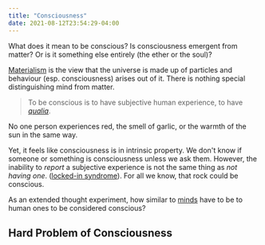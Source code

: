 ```yaml
---
title: "Consciousness"
date: 2021-08-12T23:54:29-04:00
---
```


What does it mean to be conscious? Is consciousness emergent from matter? Or is it something else entirely (the ether or the soul)?

[Materialism](thoughts/mind-body-problem.md) is the view that the universe is made up of particles and behaviour (esp. consciousness) arises out of it. There is nothing special distinguishing mind from matter.

> To be conscious is to have subjective human experience, to have *[qualia](thoughts/qualia.md)*.

No one person experiences red, the smell of garlic, or the warmth of the sun in the same way.

Yet, it feels like consciousness is in intrinsic property. We don't know if someone or something is consciousness unless we ask them. However, the inability to _report_ a subjective experience is not the same thing as _not having one_. ([locked-in syndrome](https://en.wikipedia.org/wiki/Locked-in_syndrome)). For all we know, that rock could be conscious.

As an extended thought experiment, how similar to [minds](thoughts/mind-design.md) have to be to human ones to be considered conscious? 

## Hard Problem of Consciousness

